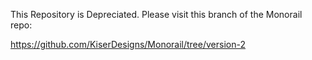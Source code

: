 This Repository is Depreciated.
Please visit this branch of the Monorail repo:

https://github.com/KiserDesigns/Monorail/tree/version-2
